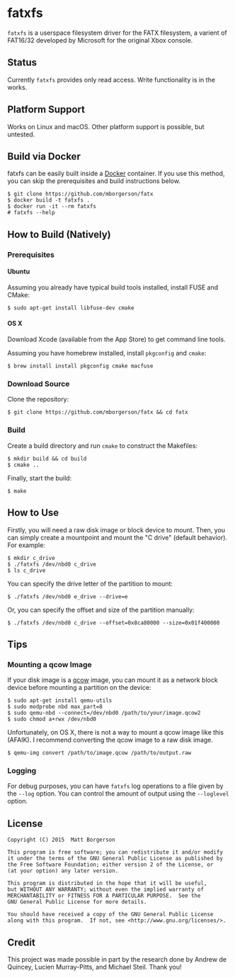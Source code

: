 fatxfs
======
`fatxfs` is a userspace filesystem driver for the FATX filesystem, a varient
of FAT16/32 developed by Microsoft for the original Xbox console.

Status
------
Currently `fatxfs` provides only read access. Write functionality is in the
works.

Platform Support
----------------
Works on Linux and macOS. Other platform support is possible, but untested.

Build via Docker
----------------
fatxfs can be easily built inside a [Docker](https://www.docker.com/)
container. If you use this method, you can skip the prerequisites and
build instructions below.

    $ git clone https://github.com/mborgerson/fatx
    $ docker build -t fatxfs .
    $ docker run -it --rm fatxfs
    # fatxfs --help

How to Build (Natively)
-----------------------
### Prerequisites

#### Ubuntu
Assuming you already have typical build tools installed, install FUSE and CMake:

    $ sudo apt-get install libfuse-dev cmake

#### OS X
Download Xcode (available from the App Store) to get command line tools.

Assuming you have homebrew installed, install `pkgconfig` and `cmake`:

    $ brew install install pkgconfig cmake macfuse

### Download Source
Clone the repository:

    $ git clone https://github.com/mborgerson/fatx && cd fatx

### Build
Create a build directory and run `cmake` to construct the Makefiles:

    $ mkdir build && cd build
    $ cmake ..

Finally, start the build:

    $ make

How to Use
----------
Firstly, you will need a raw disk image or block device to mount. Then, you can
simply create a mountpoint and mount the "C drive" (default behavior). For
example:

    $ mkdir c_drive
    $ ./fatxfs /dev/nbd0 c_drive
    $ ls c_drive

You can specify the drive letter of the partition to mount:

    $ ./fatxfs /dev/nbd0 e_drive --drive=e

Or, you can specify the offset and size of the partition manually:

    $ ./fatxfs /dev/nbd0 c_drive --offset=0x8ca80000 --size=0x01f400000

Tips
----
### Mounting a qcow Image
If your disk image is a [qcow](https://en.wikipedia.org/wiki/Qcow) image, you
can mount it as a network block device before mounting a partition on the
device:

    $ sudo apt-get install qemu-utils
    $ sudo modprobe nbd max_part=8
    $ sudo qemu-nbd --connect=/dev/nbd0 /path/to/your/image.qcow2
    $ sudo chmod a+rwx /dev/nbd0

Unfortunately, on OS X, there is not a way to mount a qcow image like this
(AFAIK). I recommend converting the qcow image to a raw disk image.

    $ qemu-img convert /path/to/image.qcow /path/to/output.raw

### Logging
For debug purposes, you can have `fatxfs` log operations to a file given by the
`--log` option. You can control the amount of output using the `--loglevel`
option.

License
-------

    Copyright (C) 2015  Matt Borgerson

    This program is free software; you can redistribute it and/or modify
    it under the terms of the GNU General Public License as published by
    the Free Software Foundation; either version 2 of the License, or
    (at your option) any later version.

    This program is distributed in the hope that it will be useful,
    but WITHOUT ANY WARRANTY; without even the implied warranty of
    MERCHANTABILITY or FITNESS FOR A PARTICULAR PURPOSE.  See the
    GNU General Public License for more details.

    You should have received a copy of the GNU General Public License
    along with this program.  If not, see <http://www.gnu.org/licenses/>.

Credit
------
This project was made possible in part by the research done by Andrew de
Quincey, Lucien Murray-Pitts, and Michael Steil. Thank you!
